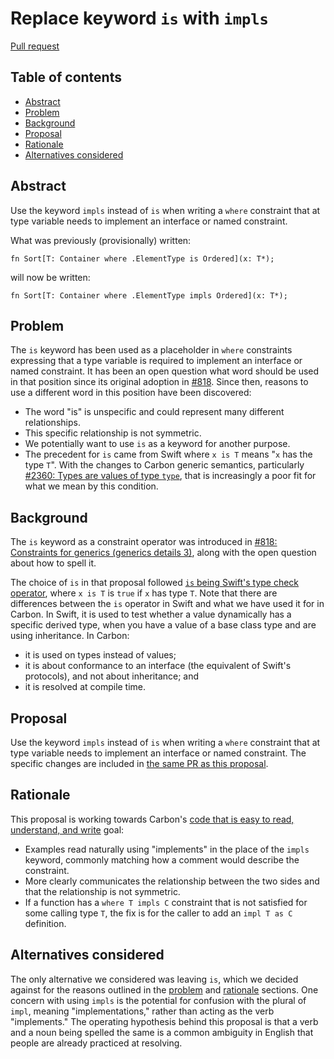 # Replace keyword `is` with `impls`

<!--
Part of the Carbon Language project, under the Apache License v2.0 with LLVM
Exceptions. See /LICENSE for license information.
SPDX-License-Identifier: Apache-2.0 WITH LLVM-exception
-->

[Pull request](https://github.com/carbon-language/carbon-lang/pull/2483)

<!-- toc -->

## Table of contents

-   [Abstract](#abstract)
-   [Problem](#problem)
-   [Background](#background)
-   [Proposal](#proposal)
-   [Rationale](#rationale)
-   [Alternatives considered](#alternatives-considered)

<!-- tocstop -->

## Abstract

Use the keyword `impls` instead of `is` when writing a `where` constraint that
at type variable needs to implement an interface or named constraint.

What was previously (provisionally) written:

```
fn Sort[T: Container where .ElementType is Ordered](x: T*);
```

will now be written:

```
fn Sort[T: Container where .ElementType impls Ordered](x: T*);
```

## Problem

The `is` keyword has been used as a placeholder in `where` constraints
expressing that a type variable is required to implement an interface or named
constraint. It has been an open question what word should be used in that
position since its original adoption in
[#818](https://github.com/carbon-language/carbon-lang/pull/818). Since then,
reasons to use a different word in this position have been discovered:

-   The word "is" is unspecific and could represent many different
    relationships.
-   This specific relationship is not symmetric.
-   We potentially want to use `is` as a keyword for another purpose.
-   The precedent for `is` came from Swift where `x is T` means "`x` has the
    type `T`". With the changes to Carbon generic semantics, particularly
    [#2360: Types are values of type `type`](https://github.com/carbon-language/carbon-lang/pull/2360),
    that is increasingly a poor fit for what we mean by this condition.

## Background

The `is` keyword as a constraint operator was introduced in
[#818: Constraints for generics (generics details 3)](https://github.com/carbon-language/carbon-lang/pull/818),
along with the open question about how to spell it.

The choice of `is` in that proposal followed
[`is` being Swift's type check operator](https://docs.swift.org/swift-book/LanguageGuide/TypeCasting.html#ID340),
where `x is T` is `true` if `x` has type `T`. Note that there are differences
between the `is` operator in Swift and what we have used it for in Carbon. In
Swift, it is used to test whether a value dynamically has a specific derived
type, when you have a value of a base class type and are using inheritance. In
Carbon:

-   it is used on types instead of values;
-   it is about conformance to an interface (the equivalent of Swift's
    protocols), and not about inheritance; and
-   it is resolved at compile time.

## Proposal

Use the keyword `impls` instead of `is` when writing a `where` constraint that
at type variable needs to implement an interface or named constraint. The
specific changes are included in
[the same PR as this proposal](https://github.com/carbon-language/carbon-lang/pull/2483).

## Rationale

This proposal is working towards Carbon's
[code that is easy to read, understand, and write](/docs/project/goals.md#code-that-is-easy-to-read-understand-and-write)
goal:

-   Examples read naturally using "implements" in the place of the `impls`
    keyword, commonly matching how a comment would describe the constraint.
-   More clearly communicates the relationship between the two sides and that
    the relationship is not symmetric.
-   If a function has a `where T impls C` constraint that is not satisfied for
    some calling type `T`, the fix is for the caller to add an `impl T as C`
    definition.

## Alternatives considered

The only alternative we considered was leaving `is`, which we decided against
for the reasons outlined in the [problem](#problem) and [rationale](#rationale)
sections. One concern with using `impls` is the potential for confusion with the
plural of `impl`, meaning "implementations," rather than acting as the verb
"implements." The operating hypothesis behind this proposal is that a verb and a
noun being spelled the same is a common ambiguity in English that people are
already practiced at resolving.
